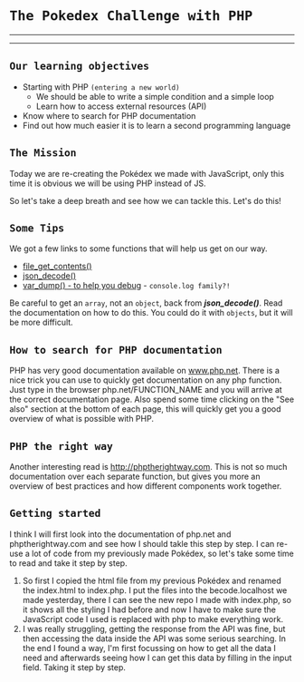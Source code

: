 # `The Pokedex Challenge with PHP`
****
****
## `Our learning objectives`
- Starting with PHP `(entering a new world)`
  * We should be able to write a simple condition and a simple loop
  * Learn how to access external resources (API)
- Know where to search for PHP documentation
- Find out how much easier it is to learn a second programming language

## `The Mission`
Today we are re-creating the Pokédex we made with JavaScript, only this time it is obvious we will be using PHP instead of JS.

So let's take a deep breath and see how we can tackle this. Let's do this!

## `Some Tips`
We got a few links to some functions that will help us get on our way.

- [file_get_contents()](http://php.net/file_get_contents)
- [json_decode()](http://php.net/json_decode)
- [var_dump() - to help you debug](http://php.net/var_dump) - `console.log family?!`

Be careful to get an `array`, not an `object`, back from **_json_decode()_**. Read the documentation on how to do this.
You could do it with `objects`, but it will be more difficult.

## `How to search for PHP documentation`
PHP has very good documentation available on www.php.net. There is a nice trick you can use to quickly get documentation on any php function. Just type in the browser php.net/FUNCTION_NAME and you will arrive at the correct documentation page. Also spend some time clicking on the "See also" section at the bottom of each page, this will quickly get you a good overview of what is possible with PHP.

## `PHP the right way`
Another interesting read is http://phptherightway.com. This is not so much documentation over each separate function, but gives you more an overview of best practices and how different components work together.

## `Getting started`
I think I will first look into the documentation of php.net and phptherightway.com and see how I should takle this step by step. I can re-use a lot of code from my previously made Pokédex, so let's take some time to read and take it step by step.

1) So first I copied the html file from my previous Pokédex and renamed the index.html to index.php. I put the files into the becode.localhost we made yesterday, there I can see the new repo I made with index.php, so it shows all the styling I had before and now I have to make sure the JavaScript code I used is replaced with php to make everything work.
2) I was really struggling, getting the response from the API was fine, but then accessing the data inside the API was some serious searching. In the end I found a way, I'm first focussing on how to get all the data I need and afterwards seeing how I can get this data by filling in the input field. Taking it step by step.
